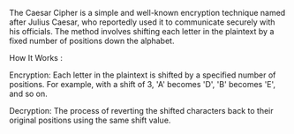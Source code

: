 The Caesar Cipher is a simple and well-known encryption technique named after Julius Caesar, who reportedly used it to communicate securely with his officials. 
The method involves shifting each letter in the plaintext by a fixed number of positions down the alphabet.

How It Works :

  Encryption: Each letter in the plaintext is shifted by a specified number of positions. For example, with a shift of 3, 'A' becomes 'D', 'B' becomes 'E', and so on.
  
  Decryption: The process of reverting the shifted characters back to their original positions using the same shift value.
